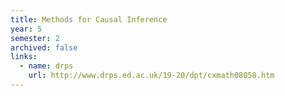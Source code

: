 ```yaml
---
title: Methods for Causal Inference
year: 5
semester: 2
archived: false
links:
  - name: drps
    url: http://www.drps.ed.ac.uk/19-20/dpt/cxmath08058.htm
---
```

